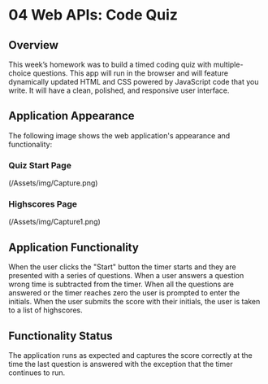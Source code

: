 # 04 Web APIs: Code Quiz

## Overview
This week’s homework was to build a timed coding quiz with multiple-choice questions. This app will run in the browser and will feature dynamically updated HTML and CSS powered by JavaScript code that you write. It will have a clean, polished, and responsive user interface. 

## Application Appearance
The following image shows the web application's appearance and functionality:

### Quiz Start Page
(/Assets/img/Capture.png)

### Highscores Page
(/Assets/img/Capture1.png)

## Application Functionality
When the user clicks the "Start" button the timer starts and they are presented with a series of questions. When a user answers a question wrong time is subtracted from the timer. When all the questions are answered or the timer reaches zero the user is prompted to enter the initials. When the user submits the score with their initials, the user is taken to a list of highscores.

## Functionality Status
The application runs as expected and captures the score correctly at the time the last question is answered with the exception that the timer continues to run.
 
